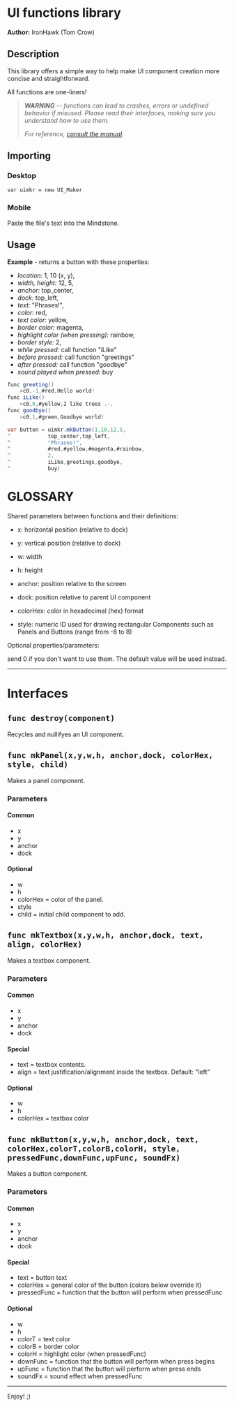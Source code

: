# UI functions library

**Author:** IronHawk (Tom Crow)

## Description

This library offers a simple way to help make
UI component creation more concise and
straightforward.

All functions are one-liners!

> _**WARNING** -- functions can lead to crashes,_
> _errors or undefined behavior if misused. Please_
> _read their interfaces, making sure you understand_
> _how to use them._
>
> _For reference, [consult the manual](https://stonestoryrpg.com/stonescript/manual.html#user-interface)._

## Importing

### Desktop

`var uimkr = new UI_Maker`

### Mobile

Paste the file's text into the Mindstone.

## Usage

**Example** - returns a button with these properties:
- *location:* 1, 10 (x, y),
- *width, height:* 12, 5,
- *anchor:* top_center,
- *dock:* top_left,
- *text:* "Phrases!",
- *color:* red,
- *text color:* yellow,
- *border color:* magenta,
- *highlight color (when pressing):* rainbow,
- *border style:* 2,
- *while pressed:* call function "iLike"
- *before pressed:* call function "greetings"
- *after pressed:* call function "goodbye"
- *sound played when pressed:* buy

```c#
func greeting()
    >c0,-1,#red,Hello world!
func iLike()
    >c0,0,#yellow,I like trees .-.
func goodbye()
    >c0,1,#green,Goodbye world!

var button = uimkr.mkButton(1,10,12,5,
^            top_center,top_left,
^            "Phrases!",
^            #red,#yellow,#magenta,#rainbow,
^            2,
^            iLike,greetings,goodbye,
^            buy)
```

# GLOSSARY

Shared parameters between functions and their definitions:

- x: horizontal position (relative to dock)
- y: vertical position (relative to dock)

- w: width
- h: height

- anchor: position relative to the screen
- dock: position relative to parent UI component

- colorHex: color in hexadecimal (hex) format
- style: numeric ID used for drawing rectangular
        Components such as Panels and Buttons (range
        from -8 to 8)


Optional properties/parameters:

send 0 if you don't want to use them.
The default value will be used instead.

***

# Interfaces

## `func destroy(component)`

Recycles and nullifyes an UI component.

## `func mkPanel(x,y,w,h, anchor,dock, colorHex, style, child)`

Makes a panel component.

### Parameters

#### Common

- x
- y
- anchor
- dock

#### Optional

- w
- h
- colorHex = color of the panel.
- style
- child = initial child component to add.

## `func mkTextbox(x,y,w,h, anchor,dock, text, align, colorHex)`

Makes a textbox component.

### Parameters

#### Common

- x
- y
- anchor
- dock
  
#### Special

- text = textbox contents.
- align = text justification/alignment inside the textbox.
        Default: "left"
  
#### Optional
- w
- h
- colorHex = textbox color

## `func mkButton(x,y,w,h, anchor,dock, text, colorHex,colorT,colorB,colorH, style, pressedFunc,downFunc,upFunc, soundFx)`

Makes a button component.

### Parameters

#### Common

- x
- y
- anchor
- dock

#### Special

- text = button text
- colorHex = general color of the button (colors below override it)
- pressedFunc = function that the button will perform when pressedFunc

#### Optional

- w
- h
- colorT   = text color
- colorB   = border color
- colorH   = highlight color (when pressedFunc)
- downFunc   = function that the button will perform when press begins
- upFunc     = function that the button will perform when press ends
- soundFx  = sound effect when pressedFunc
  
***

Enjoy! ;)
